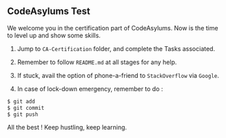 ## CodeAsylums Test

We welcome you in the certification part of CodeAsylums. Now is the time to level up and show some skills.

1. Jump to `CA-Certification` folder, and complete the Tasks associated.

2. Remember to follow `README.md` at all stages for any help.

3. If stuck, avail the option of phone-a-friend to `StackOverflow` via `Google`.

4. In case of lock-down emergency, remember to do :
```bash
$ git add
$ git commit 
$ git push
```

All the best ! Keep hustling, keep learning.
